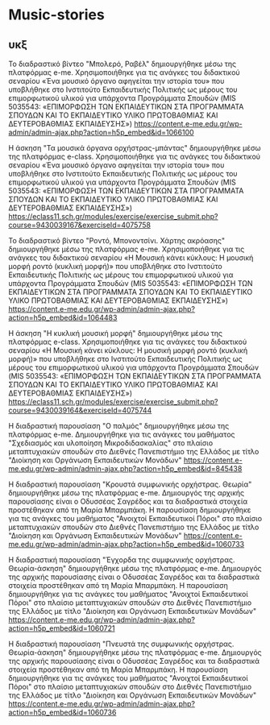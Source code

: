 # Music-stories

## υκξ
To διαδραστικό βίντεο "Μπολερό, Ραβέλ" δημιουργήθηκε μέσω της πλατφόρμας e-me. Χρησιμοποιήθηκε για τις ανάγκες του διδακτικού σεναρίου «Ένα μουσικό όργανο αφηγείται την ιστορία του» που υποβλήθηκε στο Ινστιτούτο Εκπαιδευτικής Πολιτικής ως μέρους του επιμορφωτικού υλικού για υπάρχοντα Προγράμματα Σπουδών (MIS 5035543: «ΕΠΙΜΟΡΦΩΣΗ ΤΩΝ ΕΚΠΑΙΔΕΥΤΙΚΩΝ ΣΤΑ ΠΡΟΓΡΑΜΜΑΤΑ ΣΠΟΥΔΩΝ ΚΑΙ ΤΟ ΕΚΠΑΙΔΕΥΤΙΚΟ ΥΛΙΚΟ ΠΡΩΤΟΒΑΘΜΙΑΣ ΚΑΙ ΔΕΥΤΕΡΟΒΑΘΜΙΑΣ ΕΚΠΑΙΔΕΥΣΗΣ») 
https://content.e-me.edu.gr/wp-admin/admin-ajax.php?action=h5p_embed&id=1066100

H άσκηση "Τα μουσικά όργανα ορχήστρας-μπάντας" δημιουργήθηκε μέσω της πλατφόρμας e-class. Χρησιμοποιήθηκε για τις ανάγκες του διδακτικού σεναρίου «Ένα μουσικό όργανο αφηγείται την ιστορία του» που υποβλήθηκε στο Ινστιτούτο Εκπαιδευτικής Πολιτικής ως μέρους του επιμορφωτικού υλικού για υπάρχοντα Προγράμματα Σπουδών (MIS 5035543: «ΕΠΙΜΟΡΦΩΣΗ ΤΩΝ ΕΚΠΑΙΔΕΥΤΙΚΩΝ ΣΤΑ ΠΡΟΓΡΑΜΜΑΤΑ ΣΠΟΥΔΩΝ ΚΑΙ ΤΟ ΕΚΠΑΙΔΕΥΤΙΚΟ ΥΛΙΚΟ ΠΡΩΤΟΒΑΘΜΙΑΣ ΚΑΙ ΔΕΥΤΕΡΟΒΑΘΜΙΑΣ ΕΚΠΑΙΔΕΥΣΗΣ»)
https://eclass11.sch.gr/modules/exercise/exercise_submit.php?course=9430039167&exerciseId=4075758

To διαδραστικό βίντεο "Ροντό, Μπονοντσίνι. Χάρτης ακρόασης" δημιουργήθηκε μέσω της πλατφόρμας e-me. Χρησιμοποιήθηκε για τις ανάγκες του διδακτικού σεναρίου «Η Μουσική κάνει κύκλους: Η μουσική μορφή ροντό (κυκλική μορφή)» που υποβλήθηκε στο Ινστιτούτο Εκπαιδευτικής Πολιτικής ως μέρους του επιμορφωτικού υλικού για υπάρχοντα Προγράμματα Σπουδών (MIS 5035543: «ΕΠΙΜΟΡΦΩΣΗ ΤΩΝ ΕΚΠΑΙΔΕΥΤΙΚΩΝ ΣΤΑ ΠΡΟΓΡΑΜΜΑΤΑ ΣΠΟΥΔΩΝ ΚΑΙ ΤΟ ΕΚΠΑΙΔΕΥΤΙΚΟ ΥΛΙΚΟ ΠΡΩΤΟΒΑΘΜΙΑΣ ΚΑΙ ΔΕΥΤΕΡΟΒΑΘΜΙΑΣ ΕΚΠΑΙΔΕΥΣΗΣ») 
https://content.e-me.edu.gr/wp-admin/admin-ajax.php?action=h5p_embed&id=1064483

H άσκηση "Η κυκλική μουσική μορφή" δημιουργήθηκε μέσω της πλατφόρμας e-class. Χρησιμοποιήθηκε για τις ανάγκες του διδακτικού σεναρίου «Η Μουσική κάνει κύκλους: Η μουσική μορφή ροντό (κυκλική μορφή)» που υποβλήθηκε στο Ινστιτούτο Εκπαιδευτικής Πολιτικής ως μέρους του επιμορφωτικού υλικού για υπάρχοντα Προγράμματα Σπουδών (MIS 5035543: «ΕΠΙΜΟΡΦΩΣΗ ΤΩΝ ΕΚΠΑΙΔΕΥΤΙΚΩΝ ΣΤΑ ΠΡΟΓΡΑΜΜΑΤΑ ΣΠΟΥΔΩΝ ΚΑΙ ΤΟ ΕΚΠΑΙΔΕΥΤΙΚΟ ΥΛΙΚΟ ΠΡΩΤΟΒΑΘΜΙΑΣ ΚΑΙ ΔΕΥΤΕΡΟΒΑΘΜΙΑΣ ΕΚΠΑΙΔΕΥΣΗΣ»)
https://eclass11.sch.gr/modules/exercise/exercise_submit.php?course=9430039164&exerciseId=4075744

Η διαδραστική παρουσίαση "Ο παλμός" δημιουργήθηκε μέσω της πλατφόρμας e-me. Δημιουργήθηκε για τις ανάγκες του μαθήματος "Σχεδιασμός και υλοποίηση Μικροδιδασκαλίας" στο πλαίσιο μεταπτυχιακών σπουδών στο Διεθνές Πανεπιστήμιο της Ελλάδος με τίτλο "Διοίκηση και Οργάνωση Εκπαιδευτικών Μονάδων"
https://content.e-me.edu.gr/wp-admin/admin-ajax.php?action=h5p_embed&id=845438

Η διαδραστική παρουσίαση "Κρουστά συμφωνικής ορχήστρας. Θεωρία" δημιουργήθηκε μέσω της πλατφόρμας e-me. Δημιουργός της αρχικής παρουσίασης είναι ο Οδυσσέας Σαγρέδος και τα διαδραστικά στοιχεία προστέθηκαν από τη Μαρία Μπαρμπάκη. Η παρουσίαση δημιουργήθηκε για τις ανάγκες του μαθήματος "Ανοιχτοί Εκπαιδευτικοί Πόροι" στο πλαίσιο μεταπτυχιακών σπουδών στο Διεθνές Πανεπιστήμιο της Ελλάδος με τίτλο "Διοίκηση και Οργάνωση Εκπαιδευτικών Μονάδων"
https://content.e-me.edu.gr/wp-admin/admin-ajax.php?action=h5p_embed&id=1060733

Η διαδραστική παρουσίαση "Έγχορδα της συμφωνικής ορχήστρας. Θεωρία-άσκηση" δημιουργήθηκε μέσω της πλατφόρμας e-me. Δημιουργός της αρχικής παρουσίασης είναι ο Οδυσσέας Σαγρέδος και τα διαδραστικά στοιχεία προστέθηκαν από τη Μαρία Μπαρμπάκη. Η παρουσίαση δημιουργήθηκε για τις ανάγκες του μαθήματος "Ανοιχτοί Εκπαιδευτικοί Πόροι" στο πλαίσιο μεταπτυχιακών σπουδών στο Διεθνές Πανεπιστήμιο της Ελλάδος με τίτλο "Διοίκηση και Οργάνωση Εκπαιδευτικών Μονάδων"
https://content.e-me.edu.gr/wp-admin/admin-ajax.php?action=h5p_embed&id=1060721

Η διαδραστική παρουσίαση "Πνευστά της συμφωνικής ορχήστρας. Θεωρία-άσκηση" δημιουργήθηκε μέσω της πλατφόρμας e-me. Δημιουργός της αρχικής παρουσίασης είναι ο Οδυσσέας Σαγρέδος και τα διαδραστικά στοιχεία προστέθηκαν από τη Μαρία Μπαρμπάκη. Η παρουσίαση δημιουργήθηκε για τις ανάγκες του μαθήματος "Ανοιχτοί Εκπαιδευτικοί Πόροι" στο πλαίσιο μεταπτυχιακών σπουδών στο Διεθνές Πανεπιστήμιο της Ελλάδος με τίτλο "Διοίκηση και Οργάνωση Εκπαιδευτικών Μονάδων"
https://content.e-me.edu.gr/wp-admin/admin-ajax.php?action=h5p_embed&id=1060736

